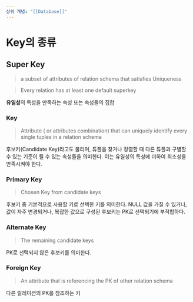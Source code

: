 ```yaml
---
상위 개념: "[[Database]]"
---
```

# Key의 종류

## Super Key
> a subset of attributes of relation schema that satisfies Uniqueness

> Every relation has at least one default superkey

**유일성**의 특성을 만족하는 속성 또는 속성들의 집합

### Key
> Attribute ( or attributes combination) that can uniquely identify every single tuples in a relation schema 

후보키(Candidate Key)라고도 불리며, 튜플을 찾거나 정렬할 때 다른 튜플과 구별할 수 있는 기준이 될 수 있는 속성들을 의미한다. 이는 유일성의 특성에 더하여 최소성을 만족시켜야 한다.

### Primary Key
> Chosen Key from candidate keys

후보키 중 기본적으로 사용할 키로 선택한 키를 의미한다. NULL 값을 가질 수 있거나, 값이 자주 변경되거나, 복잡한 값으로 구성된 후보키는 PK로 선택되기에 부적합하다.

### Alternate Key
> The remaining candidate keys

PK로 선택되지 않은 후보키를 의미한다.

### Foreign Key
> An attribute that is referencing the PK of other relation schema

다른 릴레이션의 PK를 참조하는 키


